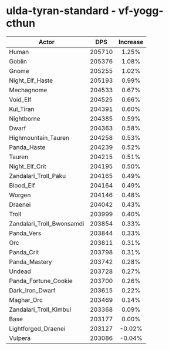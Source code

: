 # ulda-tyran-standard - vf-yogg-cthun
| Actor | DPS | Increase |
|---|:---:|:---:|
|Human|205710|1.25%|
|Goblin|205376|1.08%|
|Gnome|205255|1.02%|
|Night_Elf_Haste|205193|0.99%|
|Mechagnome|204533|0.67%|
|Void_Elf|204525|0.66%|
|Kul_Tiran|204391|0.60%|
|Nightborne|204385|0.59%|
|Dwarf|204363|0.58%|
|Highmountain_Tauren|204258|0.53%|
|Panda_Haste|204239|0.52%|
|Tauren|204215|0.51%|
|Night_Elf_Crit|204195|0.50%|
|Zandalari_Troll_Paku|204165|0.49%|
|Blood_Elf|204164|0.49%|
|Worgen|204146|0.48%|
|Draenei|204042|0.43%|
|Troll|203999|0.40%|
|Zandalari_Troll_Bwonsamdi|203854|0.33%|
|Panda_Vers|203844|0.33%|
|Orc|203811|0.31%|
|Panda_Crit|203798|0.31%|
|Panda_Mastery|203742|0.28%|
|Undead|203728|0.27%|
|Panda_Fortune_Cookie|203700|0.26%|
|Dark_Iron_Dwarf|203615|0.22%|
|Maghar_Orc|203469|0.14%|
|Zandalari_Troll_Kimbul|203368|0.09%|
|Base|203177|0.00%|
|Lightforged_Draenei|203127|-0.02%|
|Vulpera|203086|-0.04%|
